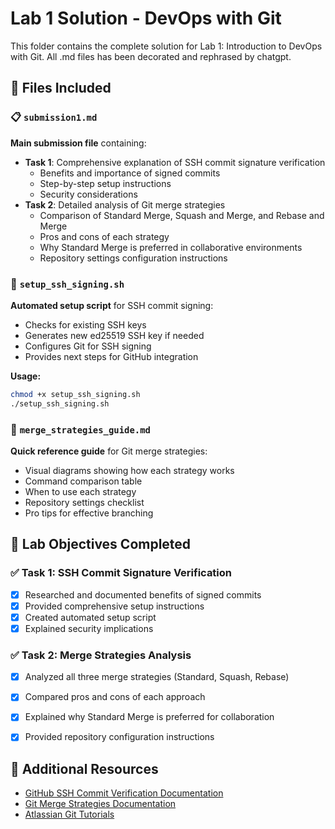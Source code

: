 # Lab 1 Solution - DevOps with Git

This folder contains the complete solution for Lab 1: Introduction to DevOps with Git.
All .md files has been decorated and rephrased by chatgpt.

## 📁 Files Included

### 📋 `submission1.md`
**Main submission file** containing:
- **Task 1**: Comprehensive explanation of SSH commit signature verification
  - Benefits and importance of signed commits
  - Step-by-step setup instructions
  - Security considerations
- **Task 2**: Detailed analysis of Git merge strategies
  - Comparison of Standard Merge, Squash and Merge, and Rebase and Merge
  - Pros and cons of each strategy
  - Why Standard Merge is preferred in collaborative environments
  - Repository settings configuration instructions

### 🔧 `setup_ssh_signing.sh`
**Automated setup script** for SSH commit signing:
- Checks for existing SSH keys
- Generates new ed25519 SSH key if needed
- Configures Git for SSH signing
- Provides next steps for GitHub integration

**Usage:**
```bash
chmod +x setup_ssh_signing.sh
./setup_ssh_signing.sh
```

### 📖 `merge_strategies_guide.md`
**Quick reference guide** for Git merge strategies:
- Visual diagrams showing how each strategy works
- Command comparison table
- When to use each strategy
- Repository settings checklist
- Pro tips for effective branching

## 🎯 Lab Objectives Completed

### ✅ Task 1: SSH Commit Signature Verification
- [x] Researched and documented benefits of signed commits
- [x] Provided comprehensive setup instructions
- [x] Created automated setup script
- [x] Explained security implications

### ✅ Task 2: Merge Strategies Analysis
- [x] Analyzed all three merge strategies (Standard, Squash, Rebase)
- [x] Compared pros and cons of each approach
- [x] Explained why Standard Merge is preferred for collaboration
- [x] Provided repository configuration instructions


## 🔗 Additional Resources

- [GitHub SSH Commit Verification Documentation](https://docs.github.com/en/authentication/managing-commit-signature-verification/about-commit-signature-verification)
- [Git Merge Strategies Documentation](https://git-scm.com/docs/git-merge)
- [Atlassian Git Tutorials](https://www.atlassian.com/git/tutorials)
